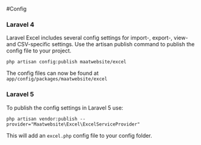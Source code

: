 #Config

### Laravel 4

Laravel Excel includes several config settings for import-, export-, view- and CSV-specific settings.
Use the artisan publish command to publish the config file to your project.

    php artisan config:publish maatwebsite/excel

The config files can now be found at `app/config/packages/maatwebsite/excel`

### Laravel 5

To publish the config settings in Laravel 5 use:

    php artisan vendor:publish --provider="Maatwebsite\Excel\ExcelServiceProvider"

This will add an `excel.php` config file to your config folder.
